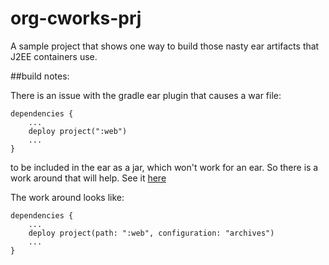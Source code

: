 org-cworks-prj
====================================

A sample project that shows one way to build those nasty ear artifacts that J2EE containers use.

##build notes:

There is an issue with the gradle ear plugin that causes a war file:

    dependencies {
        ...
        deploy project(":web")
        ...
    }

to be included in the ear as a jar, which won't work for an ear.  So there is a
work around that will help.  See it [here](http://forums.gradle.org/gradle/topics/problem_with_the_ear_plugin)

The work around looks like:

    dependencies {
        ...
        deploy project(path: ":web", configuration: "archives")
        ...
    }
